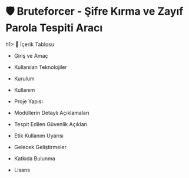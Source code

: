 # 🛡️ Bruteforcer - Şifre Kırma ve Zayıf Parola Tespiti Aracı


h1> 📑 İçerik Tablosu </h1>

- Giriş ve Amaç

- Kullanılan Teknolojiler

- Kurulum

- Kullanım

- Proje Yapısı

- Modüllerin Detaylı Açıklamaları

- Tespit Edilen Güvenlik Açıkları

- Etik Kullanım Uyarısı

- Gelecek Geliştirmeler

- Katkıda Bulunma

- Lisans
